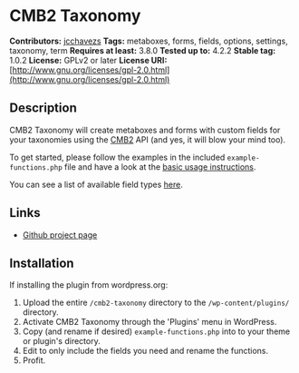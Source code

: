 # CMB2 Taxonomy

**Contributors:**      [jcchavezs](https://github.com/jcchavezs)
**Tags:**              metaboxes, forms, fields, options, settings, taxonomy, term
**Requires at least:** 3.8.0
**Tested up to:**      4.2.2
**Stable tag:**        1.0.2
**License:**           GPLv2 or later
**License URI:**       [http://www.gnu.org/licenses/gpl-2.0.html](http://www.gnu.org/licenses/gpl-2.0.html)

## Description
CMB2 Taxonomy will create metaboxes and forms with custom fields for your taxonomies using the [CMB2](https://github.com/WebDevStudios/CMB2) API (and yes, it will blow your mind too).

To get started, please follow the examples in the included `example-functions.php` file and have a look at the [basic usage instructions](https://github.com/WebDevStudios/CMB2/wiki/Basic-Usage).

You can see a list of available field types [here](https://github.com/WebDevStudios/CMB2/wiki/Field-Types#types).

## Links
* [Github project page](https://github.com/jcchavezs/cmb2-taxonomy)

## Installation

If installing the plugin from wordpress.org:

1. Upload the entire `/cmb2-taxonomy` directory to the `/wp-content/plugins/` directory.
2. Activate CMB2 Taxonomy through the 'Plugins' menu in WordPress.
2. Copy (and rename if desired) `example-functions.php` into to your theme or plugin's directory.
2. Edit to only include the fields you need and rename the functions.
4. Profit.